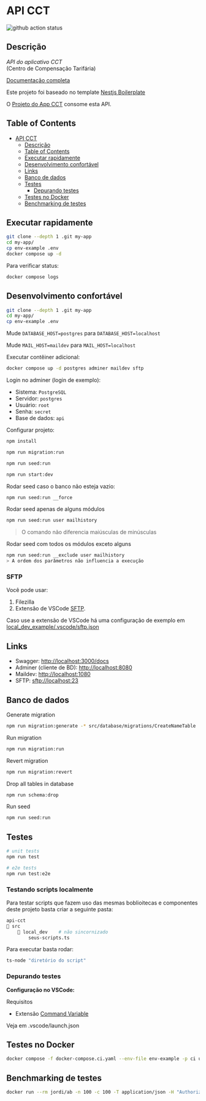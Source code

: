 # API CCT

![github action status](https://github.com/RJ-SMTR/api-cct/actions/workflows/docker-e2e.yml/badge.svg)

## Descrição

*API do aplicativo CCT*  
(Centro de Compensação Tarifária)

[Documentação completa](https://github.com/RJ-SMTR/api-cct/blob/main/docs/readme.md)

Este projeto foi baseado no template [Nestjs Boilerplate](https://github.com/brocoders/nestjs-boilerplate/)

O [Projeto do App CCT](https://github.com/RJ-SMTR/app-cct) consome esta API.

## Table of Contents

* [API CCT](#api-cct)
  * [Descrição](#descrição)
  * [Table of Contents](#table-of-contents)
  * [Executar rapidamente](#executar-rapidamente)
  * [Desenvolvimento confortável](#desenvolvimento-confortável)
  * [Links](#links)
  * [Banco de dados](#banco-de-dados)
  * [Testes](#testes)
    * [Depurando testes](#depurando-testes)
  * [Testes no Docker](#testes-no-docker)
  * [Benchmarking de testes](#benchmarking-de-testes)

## Executar rapidamente

```bash
git clone --depth 1 .git my-app
cd my-app/
cp env-example .env
docker compose up -d
```

Para verificar status:

```bash
docker compose logs
```

## Desenvolvimento confortável

```bash
git clone --depth 1 .git my-app
cd my-app/
cp env-example .env
```

Mude `DATABASE_HOST=postgres` para `DATABASE_HOST=localhost`

Mude `MAIL_HOST=maildev` para `MAIL_HOST=localhost`

Executar contêiner adicional:

```bash
docker compose up -d postgres adminer maildev sftp
```

Login no adminer (login de exemplo):

* Sistema: `PostgreSQL`
* Servidor: `postgres`
* Usuário: `root`
* Senha: `secret`
* Base de dados: `api`

Configurar projeto:

```bash
npm install

npm run migration:run

npm run seed:run

npm run start:dev
```

Rodar seed caso o banco não esteja vazio:

```bash
npm run seed:run __force
```

Rodar seed apenas de alguns módulos

```bash
npm run seed:run user mailhistory
```

> O comando não diferencia maiúsculas de minúsculas

Rodar seed com todos os módulos exceto alguns

```bash
npm run seed:run __exclude user mailhistory
> A ordem dos parâmetros não influencia a execução
```

### SFTP

Você pode usar:

1. Filezilla
2. Extensão de VSCode [SFTP](https://marketplace.visualstudio.com/items?itemName=Natizyskunk.sftp).

Caso use a extensão de VSCode há uma configuração de exemplo em [local_dev_example/.vscode/sftp.json](local_dev_example/.vscode/sftp.json)

## Links

* Swagger: <http://localhost:3000/docs>
* Adminer (cliente de BD): <http://localhost:8080>
* Maildev: <http://localhost:1080>
* SFTP: <sftp://localhost:23>

## Banco de dados

Generate migration

```bash
npm run migration:generate -* src/database/migrations/CreateNameTable 
```

Run migration

```bash
npm run migration:run
```

Revert migration

```bash
npm run migration:revert
```

Drop all tables in database

```bash
npm run schema:drop
```

Run seed

```bash
npm run seed:run
```

## Testes

```bash
# unit tests
npm run test

# e2e tests
npm run test:e2e
```

### Testando scripts localmente

Para testar scripts que fazem uso das mesmas boblioitecas e componentes deste projeto basta criar a seguinte pasta:

```bash
api-cct
📂 src
    📂 local_dev    # não sincornizado
        seus-scripts.ts
```

Para executar basta rodar:

```bash
ts-node "diretório do script"
```

### Depurando testes

**Configuração no VSCode:**

Requisitos

* Extensão [Command Variable](https://marketplace.visualstudio.com/items?itemName=rioj7.command-variable)

Veja em .vscode/launch.json

## Testes no Docker

```bash
docker compose -f docker-compose.ci.yaml --env-file env-example -p ci up --build --exit-code-from api && docker compose -p ci rm -svf
```

## Benchmarking de testes

```bash
docker run --rm jordi/ab -n 100 -c 100 -T application/json -H "Authorization: Bearer USER_TOKEN" -v 2 http://<server_ip>:3000/api/v1/users
```
